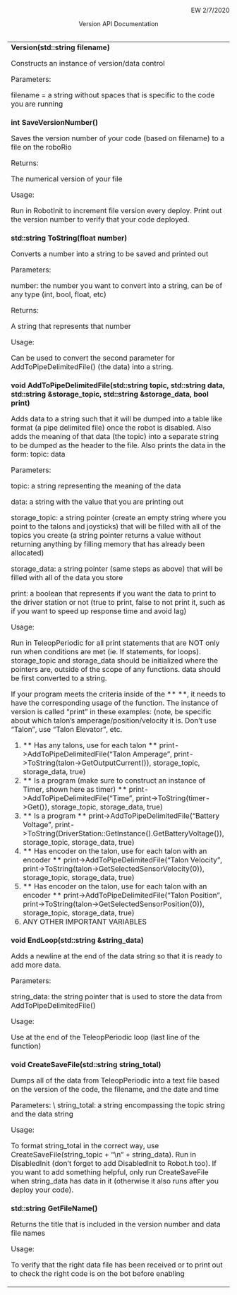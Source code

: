 <table><p style="text-align: right">
EW 2/7/2020</p>


<p style="text-align: center">
Version API Documentation


<table>
  <tr>
   <td><strong>Version(std::string filename)</strong>
<p>
Constructs an instance of version/data control
<p>
Parameters:
<p>
filename = a string without spaces that is specific to the code you are running
   </td>
  </tr>
  <tr>
   <td><strong>int SaveVersionNumber()</strong>
<p>
Saves the version number of your code (based on filename) to a file on the roboRio
<p>
Returns:
<p>
The numerical version of your file
<p>
Usage:
<p>
Run in RobotInit to increment file version every deploy. Print out the version number to verify that your code deployed.
   </td>
  </tr>
  <tr>
   <td><strong>std::string ToString(float number)</strong>
<p>
Converts a number into a string to be saved and printed out
<p>
Parameters:
<p>
number: the number you want to convert into a string, can be of any type (int, bool, float, etc)
<p>
Returns:
<p>
A string that represents that number
<p>
Usage:
<p>
Can be used to convert the second parameter for AddToPipeDelimitedFile() (the data) into a string. 
   </td>
  </tr>
  <tr>
   <td><strong>void AddToPipeDelimitedFile(std::string topic, std::string data, std::string &storage_topic, std::string &storage_data, bool print)</strong>
<p>
Adds data to a string such that it will be dumped into a table like format (a pipe delimited file) once the robot is disabled. Also adds the meaning of that data (the topic) into a separate string to be dumped as the header to the file. Also prints the data in the form: topic: data
<p>
Parameters:
<p>
topic: a string representing the meaning of the data
<p>
data: a string with the value that you are printing out
<p>
storage_topic: a string pointer (create an empty string where you point to the talons and joysticks) that will be filled with all of the topics you create (a string pointer returns a value without returning anything by filling memory that has already been allocated)
<p>
storage_data: a string pointer (same steps as above) that will be filled with all of the data you store
<p>
print: a boolean that represents if you want the data to print to the driver station or not (true to print, false to not print it, such as if you want to speed up response time and avoid lag)
<p>
Usage:
<p>
Run in TeleopPeriodic for all print statements that are NOT only run when conditions are met (ie. If statements, for loops). storage_topic and storage_data should be initialized where the pointers are, outside of the scope of any functions. data should be first converted to a string. 
<p>
If your program meets the criteria inside of the ** **, it needs to have the corresponding usage of the function. The instance of version is called “print” in these examples: (note, be specific about which talon’s amperage/position/velocity it is. Don’t use “Talon”, use “Talon Elevator”, etc. 
<ol>

<li>** Has any talons, use for each talon ** print->AddToPipeDelimitedFile(“Talon Amperage”, print->ToString(talon->GetOutputCurrent()), storage_topic, storage_data, true)

<li>** Is a program (make sure to construct an instance of Timer, shown here as timer) ** print->AddToPipeDelimitedFile(“Time”, print->ToString(timer->Get()), storage_topic, storage_data, true)

<li>** Is a program ** print->AddToPipeDelimitedFile(“Battery Voltage”, print->ToString(DriverStation::GetInstance().GetBatteryVoltage()), storage_topic, storage_data, true)

<li>** Has encoder on the talon, use for each talon with an encoder ** print->AddToPipeDelimitedFile(“Talon Velocity”, print->ToString(talon->GetSelectedSensorVelocity(0)), storage_topic, storage_data, true)

<li>** Has encoder on the talon, use for each talon with an encoder ** print->AddToPipeDelimitedFile(“Talon Position”, print->ToString(talon->GetSelectedSensorPosition(0)), storage_topic, storage_data, true)

<li>ANY OTHER IMPORTANT VARIABLES
</li>
</ol>
   </td>
  </tr>
  <tr>
   <td><strong>void EndLoop(std::string &string_data)</strong>
<p>
Adds a newline at the end of the data string so that it is ready to add more data.
<p>
Parameters:
<p>
string_data: the string pointer that is used to store the data from AddToPipeDelimitedFile()
<p>
Usage:
<p>
Use at the end of the TeleopPeriodic loop (last line of the function)
   </td>
  </tr>
  <tr>
   <td><strong>void CreateSaveFile(std::string string_total)</strong>
<p>
Dumps all of the data from TeleopPeriodic into a text file based on the version of the code, the filename, and the date and time
<p>
Parameters: \
string_total: a string encompassing the topic string and the data string
<p>
Usage:
<p>
To format string_total in the correct way, use CreateSaveFile(string_topic + “\n” + string_data). Run in DisabledInit (don’t forget to add DisabledInit to Robot.h too). If you want to add something helpful, only run CreateSaveFile when string_data has data in it (otherwise it also runs after you deploy your code).
   </td>
  </tr>
  <tr>
   <td><strong>std::string GetFileName()</strong>
<p>
Returns the title that is included in the version number and data file names
<p>
Usage:
<p>
To verify that the right data file has been received or to print out to check the right code is on the bot before enabling
   </td>
  </tr>
</table>



<!-- Docs to Markdown version 1.0β17 -->
</table>